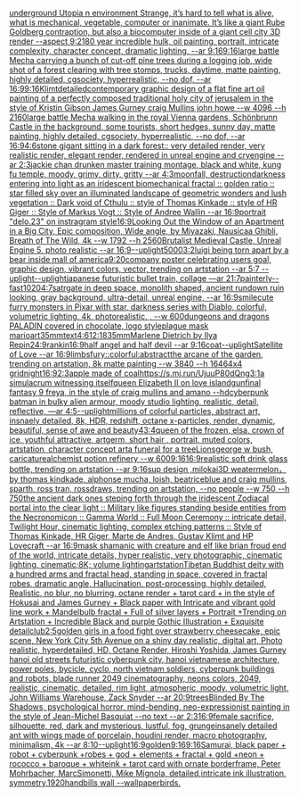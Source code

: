 [underground Utopia n environment  Strange,  it’s hard to tell what is alive, what is mechanical, vegetable, computer or inanimate. It’s like a giant Rube Goldberg contraption, but also a biocomputer inside of a giant cell city 3D render  --aspect 9:21](https://www.ebank.nz/aiartgenerator?category=underground%2520Utopia%2520n%2520environment%2520%2520Strange%2C%2520%2520it%E2%80%99s%2520hard%2520to%2520tell%2520what%2520is%2520alive%2C%2520what%2520is%2520mechanical%2C%2520vegetable%2C%2520computer%2520or%2520inanimate.%2520It%E2%80%99s%2520like%2520a%2520giant%2520Rube%2520Goldberg%2520contraption%2C%2520but%2520also%2520a%2520biocomputer%2520inside%2520of%2520a%2520giant%2520cell%2520city%25203D%2520render%2520%2520--aspect%25209%3A21)[80 year incredible hulk, oil painting, portrait, intricate complexity, character concept, dramatic lighting, --ar 9:16](https://www.ebank.nz/aiartgenerator?category=80%2520year%2520incredible%2520hulk%2C%2520oil%2520painting%2C%2520portrait%2C%2520intricate%2520complexity%2C%2520character%2520concept%2C%2520dramatic%2520lighting%2C%2520--ar%25209%3A16)[9:16](https://www.ebank.nz/aiartgenerator?category=9%3A16)[large battle Mecha carrying a bunch of cut-off pine trees during a logging job, wide shot of a forest clearing with tree stomps, trucks, daytime, matte painting, highly detailed, cgsociety, hyperrealistic, --no dof, --ar 16:9](https://www.ebank.nz/aiartgenerator?category=large%2520battle%2520Mecha%2520carrying%2520a%2520bunch%2520of%2520cut-off%2520pine%2520trees%2520during%2520a%2520logging%2520job%2C%2520wide%2520shot%2520of%2520a%2520forest%2520clearing%2520with%2520tree%2520stomps%2C%2520trucks%2C%2520daytime%2C%2520matte%2520painting%2C%2520highly%2520detailed%2C%2520cgsociety%2C%2520hyperrealistic%2C%2520--no%2520dof%2C%2520--ar%252016%3A9)[9:16](https://www.ebank.nz/aiartgenerator?category=9%3A16)[Klimt](https://www.ebank.nz/aiartgenerator?category=Klimt)[detailed](https://www.ebank.nz/aiartgenerator?category=detailed)[contemporary graphic design of a flat fine art oil painting of a perfectly composed traditional holy city of jerusalem in the style of Kristin Gibson James Gurney craig Mullins john howe --w 4096 --h 2160](https://www.ebank.nz/aiartgenerator?category=contemporary%2520graphic%2520design%2520of%2520a%2520flat%2520fine%2520art%2520oil%2520painting%2520of%2520a%2520perfectly%2520composed%2520traditional%2520holy%2520city%2520of%2520jerusalem%2520in%2520the%2520style%2520of%2520Kristin%2520Gibson%2520James%2520Gurney%2520craig%2520Mullins%2520john%2520howe%2520--w%25204096%2520--h%25202160)[large battle Mecha walking in the royal Vienna gardens, Schönbrunn Castle in the background, some tourists, short hedges, sunny day, matte painting, highly detailed, cgsociety, hyperrealistic, --no dof, --ar 16:9](https://www.ebank.nz/aiartgenerator?category=large%2520battle%2520Mecha%2520walking%2520in%2520the%2520royal%2520Vienna%2520gardens%2C%2520Sch%C3%B6nbrunn%2520Castle%2520in%2520the%2520background%2C%2520some%2520tourists%2C%2520short%2520hedges%2C%2520sunny%2520day%2C%2520matte%2520painting%2C%2520highly%2520detailed%2C%2520cgsociety%2C%2520hyperrealistic%2C%2520--no%2520dof%2C%2520--ar%252016%3A9)[4:6](https://www.ebank.nz/aiartgenerator?category=4%3A6)[stone gigant sitting in a dark forest:: very detailed render, very realistic render, elegant render, rendered in unreal engine and cryengine --ar 2:3](https://www.ebank.nz/aiartgenerator?category=stone%2520gigant%2520sitting%2520in%2520a%2520dark%2520forest%3A%3A%2520very%2520detailed%2520render%2C%2520very%2520realistic%2520render%2C%2520elegant%2520render%2C%2520rendered%2520in%2520unreal%2520engine%2520and%2520cryengine%2520--ar%25202%3A3)[jackie chan drunken master training montage, black and white, kung fu temple, moody, grimy, dirty, gritty --ar 4:3](https://www.ebank.nz/aiartgenerator?category=jackie%2520chan%2520drunken%2520master%2520training%2520montage%2C%2520black%2520and%2520white%2C%2520kung%2520fu%2520temple%2C%2520moody%2C%2520grimy%2C%2520dirty%2C%2520gritty%2520--ar%25204%3A3)[moonfall, destruction](https://www.ebank.nz/aiartgenerator?category=moonfall%2C%2520destruction)[darkness entering into light as an iridescent biomechanical fractal  :: golden ratio :: star filled sky over an illuminated landscape of geometric wonders and lush vegetation :: Dark void of Cthulu :: style of Thomas Kinkade :: style of HR Giger :: Style of Markus Vogt :: Style of Andree Wallin --ar 16:9](https://www.ebank.nz/aiartgenerator?category=darkness%2520entering%2520into%2520light%2520as%2520an%2520iridescent%2520biomechanical%2520fractal%2520%2520%3A%3A%2520golden%2520ratio%2520%3A%3A%2520star%2520filled%2520sky%2520over%2520an%2520illuminated%2520landscape%2520of%2520geometric%2520wonders%2520and%2520lush%2520vegetation%2520%3A%3A%2520Dark%2520void%2520of%2520Cthulu%2520%3A%3A%2520style%2520of%2520Thomas%2520Kinkade%2520%3A%3A%2520style%2520of%2520HR%2520Giger%2520%3A%3A%2520Style%2520of%2520Markus%2520Vogt%2520%3A%3A%2520Style%2520of%2520Andree%2520Wallin%2520--ar%252016%3A9)[portrait "delo.23" on instragram style](https://www.ebank.nz/aiartgenerator?category=portrait%2520%22delo.23%22%2520on%2520instragram%2520style)[16:9](https://www.ebank.nz/aiartgenerator?category=16%3A9)[Looking Out the Window of an Apartment in a Big City, Epic composition, Wide angle, by Miyazaki, Nausicaa Ghibli, Breath of The Wild, 4k --w 1792 --h  2560](https://www.ebank.nz/aiartgenerator?category=Looking%2520Out%2520the%2520Window%2520of%2520an%2520Apartment%2520in%2520a%2520Big%2520City%2C%2520Epic%2520composition%2C%2520Wide%2520angle%2C%2520by%2520Miyazaki%2C%2520Nausicaa%2520Ghibli%2C%2520Breath%2520of%2520The%2520Wild%2C%25204k%2520--w%25201792%2520--h%2520%25202560)[Brutalist Medieval Castle, Unreal Engine 5, photo realistic --ar 16:9](https://www.ebank.nz/aiartgenerator?category=Brutalist%2520Medieval%2520Castle%2C%2520Unreal%2520Engine%25205%2C%2520photo%2520realistic%2520--ar%252016%3A9)[--uplight](https://www.ebank.nz/aiartgenerator?category=--uplight)[5000](https://www.ebank.nz/aiartgenerator?category=5000)[3:2](https://www.ebank.nz/aiartgenerator?category=3%3A2)[luigi being torn apart by a bear inside mall of america](https://www.ebank.nz/aiartgenerator?category=luigi%2520being%2520torn%2520apart%2520by%2520a%2520bear%2520inside%2520mall%2520of%2520america)[9:20](https://www.ebank.nz/aiartgenerator?category=9%3A20)[company poster celebrating users goal, graphic design, vibrant colors, vector, trending on artstation --ar 5:7 --uplight](https://www.ebank.nz/aiartgenerator?category=company%2520poster%2520celebrating%2520users%2520goal%2C%2520graphic%2520design%2C%2520vibrant%2520colors%2C%2520vector%2C%2520trending%2520on%2520artstation%2520--ar%25205%3A7%2520--uplight)[--uplight](https://www.ebank.nz/aiartgenerator?category=--uplight)[japanese futuristic bullet train, collage —ar 21:7](https://www.ebank.nz/aiartgenerator?category=japanese%2520futuristic%2520bullet%2520train%2C%2520collage%2520%E2%80%94ar%252021%3A7)[painterly](https://www.ebank.nz/aiartgenerator?category=painterly)[--fast](https://www.ebank.nz/aiartgenerator?category=--fast)[1020](https://www.ebank.nz/aiartgenerator?category=1020)[4:7](https://www.ebank.nz/aiartgenerator?category=4%3A7)[satrgate in deep space, monolith shaped, ancient rundown ruin looking, gray background, ultra-detail, unreal engine, --ar 16:9](https://www.ebank.nz/aiartgenerator?category=satrgate%2520in%2520deep%2520space%2C%2520monolith%2520shaped%2C%2520ancient%2520rundown%2520ruin%2520looking%2C%2520gray%2520background%2C%2520ultra-detail%2C%2520unreal%2520engine%2C%2520--ar%252016%3A9)[smile](https://www.ebank.nz/aiartgenerator?category=smile)[cute furry monsters in Pixar with star, darkness series with Diablo, colorful, volumetric lighting, 4k, photorealistic, , --w 600](https://www.ebank.nz/aiartgenerator?category=cute%2520furry%2520monsters%2520in%2520Pixar%2520with%2520star%2C%2520darkness%2520series%2520with%2520Diablo%2C%2520colorful%2C%2520volumetric%2520lighting%2C%25204k%2C%2520photorealistic%2C%2520%2C%2520--w%2520600)[dungeons and dragons PALADIN covered in chocolate, logo style](https://www.ebank.nz/aiartgenerator?category=dungeons%2520and%2520dragons%2520PALADIN%2520covered%2520in%2520chocolate%2C%2520logo%2520style)[plague mask mario](https://www.ebank.nz/aiartgenerator?category=plague%2520mask%2520mario)[art](https://www.ebank.nz/aiartgenerator?category=art)[35mm](https://www.ebank.nz/aiartgenerator?category=35mm)[text](https://www.ebank.nz/aiartgenerator?category=text)[4:6](https://www.ebank.nz/aiartgenerator?category=4%3A6)[12:18](https://www.ebank.nz/aiartgenerator?category=12%3A18)[35mm](https://www.ebank.nz/aiartgenerator?category=35mm)[Marlene Dietrich by Ilya Repin](https://www.ebank.nz/aiartgenerator?category=Marlene%2520Dietrich%2520by%2520Ilya%2520Repin)[24:9](https://www.ebank.nz/aiartgenerator?category=24%3A9)[rankin](https://www.ebank.nz/aiartgenerator?category=rankin)[16:9](https://www.ebank.nz/aiartgenerator?category=16%3A9)[half angel and half devil --ar 9:16](https://www.ebank.nz/aiartgenerator?category=half%2520angel%2520and%2520half%2520devil%2520--ar%25209%3A16)[coat](https://www.ebank.nz/aiartgenerator?category=coat)[--uplight](https://www.ebank.nz/aiartgenerator?category=--uplight)[Satellite of Love --ar 16:9](https://www.ebank.nz/aiartgenerator?category=Satellite%2520of%2520Love%2520--ar%252016%3A9)[limbs](https://www.ebank.nz/aiartgenerator?category=limbs)[fury::colorful:abstract](https://www.ebank.nz/aiartgenerator?category=fury%3A%3Acolorful%3Aabstract)[the arcane of the garden, trending on artstation, 8k matte painting --w 3840 --h 1646](https://www.ebank.nz/aiartgenerator?category=the%2520arcane%2520of%2520the%2520garden%2C%2520trending%2520on%2520artstation%2C%25208k%2520matte%2520painting%2520--w%25203840%2520--h%25201646)[4x4 grid](https://www.ebank.nz/aiartgenerator?category=4x4%2520grid)[night](https://www.ebank.nz/aiartgenerator?category=night)[16:9](https://www.ebank.nz/aiartgenerator?category=16%3A9)[2:3](https://www.ebank.nz/aiartgenerator?category=2%3A3)[apple made of coal](https://www.ebank.nz/aiartgenerator?category=apple%2520made%2520of%2520coal)[<https://s.mj.run/UjuuP80dQng>](https://www.ebank.nz/aiartgenerator?category=%3Chttps%3A//s.mj.run/UjuuP80dQng%3E)[3:1](https://www.ebank.nz/aiartgenerator?category=3%3A1)[a simulacrum witnessing itself](https://www.ebank.nz/aiartgenerator?category=a%2520simulacrum%2520witnessing%2520itself)[queen Elizabeth II on love island](https://www.ebank.nz/aiartgenerator?category=queen%2520Elizabeth%2520II%2520on%2520love%2520island)[gun](https://www.ebank.nz/aiartgenerator?category=gun)[final fantasy 9 freya, in the style of craig mullins and amano --hd](https://www.ebank.nz/aiartgenerator?category=final%2520fantasy%25209%2520freya%2C%2520in%2520the%2520style%2520of%2520craig%2520mullins%2520and%2520amano%2520--hd)[cyberpunk batman in bulky alien armour, moody studio lighting, realistic, detail, reflective, —ar 4:5](https://www.ebank.nz/aiartgenerator?category=cyberpunk%2520batman%2520in%2520bulky%2520alien%2520armour%2C%2520moody%2520studio%2520lighting%2C%2520realistic%2C%2520detail%2C%2520reflective%2C%2520%E2%80%94ar%25204%3A5)[--uplight](https://www.ebank.nz/aiartgenerator?category=--uplight)[millions of colorful particles, abstract art, insnaely detailed, 8k, HDR, redshift, octane x-particles, render, dynamic, beautiful, sense of awe and beauty](https://www.ebank.nz/aiartgenerator?category=millions%2520of%2520colorful%2520particles%2C%2520abstract%2520art%2C%2520insnaely%2520detailed%2C%25208k%2C%2520HDR%2C%2520redshift%2C%2520octane%2520x-particles%2C%2520render%2C%2520dynamic%2C%2520beautiful%2C%2520sense%2520of%2520awe%2520and%2520beauty)[4](https://www.ebank.nz/aiartgenerator?category=4)[3:4](https://www.ebank.nz/aiartgenerator?category=3%3A4)[queen of the frozen, elsa, crown of ice, youthful attractive, artgerm, short hair , portrait, muted colors, artstation, character concept art](https://www.ebank.nz/aiartgenerator?category=queen%2520of%2520the%2520frozen%2C%2520elsa%2C%2520crown%2520of%2520ice%2C%2520youthful%2520attractive%2C%2520artgerm%2C%2520short%2520hair%2520%2C%2520portrait%2C%2520muted%2520colors%2C%2520artstation%2C%2520character%2520concept%2520art)[a funeral for a tree](https://www.ebank.nz/aiartgenerator?category=a%2520funeral%2520for%2520a%2520tree)[Lions](https://www.ebank.nz/aiartgenerator?category=Lions)[](https://www.ebank.nz/aiartgenerator?category=)[george w bush, caricature](https://www.ebank.nz/aiartgenerator?category=george%2520w%2520bush%2C%2520caricature)[alchemist potion refinery --w 600](https://www.ebank.nz/aiartgenerator?category=alchemist%2520potion%2520refinery%2520--w%2520600)[9:16](https://www.ebank.nz/aiartgenerator?category=9%3A16)[16:9](https://www.ebank.nz/aiartgenerator?category=16%3A9)[realistic soft drink glass bottle, trending on artstation --ar 9:16](https://www.ebank.nz/aiartgenerator?category=realistic%2520soft%2520drink%2520glass%2520bottle%2C%2520trending%2520on%2520artstation%2520--ar%25209%3A16)[sup design ,milokai](https://www.ebank.nz/aiartgenerator?category=sup%2520design%2520%2Cmilokai)[3D weatermelon，by thomas kindkade, alphonse mucha, loish, beatriceblue and craig mullins, sparth, ross tran, rossdraws, trending on artstation, --no people --w 750 --h 750](https://www.ebank.nz/aiartgenerator?category=3D%2520weatermelon%EF%BC%8Cby%2520thomas%2520kindkade%2C%2520alphonse%2520mucha%2C%2520loish%2C%2520beatriceblue%2520and%2520craig%2520mullins%2C%2520sparth%2C%2520ross%2520tran%2C%2520rossdraws%2C%2520trending%2520on%2520artstation%2C%2520--no%2520people%2520--w%2520750%2520--h%2520750)[the ancient dark ones steping forth through the iridescent Zodiacal portal into the clear light :: Military like figures standing beside entities from the Necronomicon :: Gamma World :: Full Moon Ceremony :: intricate detail, Twilight Hour, cinematic lighting, complex etching patterns :: Style of Thomas Kinkade, HR Giger, Marte de Andres, Gustav Klimt and HP Lovecraft --ar 16:9](https://www.ebank.nz/aiartgenerator?category=the%2520ancient%2520dark%2520ones%2520steping%2520forth%2520through%2520the%2520iridescent%2520Zodiacal%2520portal%2520into%2520the%2520clear%2520light%2520%3A%3A%2520Military%2520like%2520figures%2520standing%2520beside%2520entities%2520from%2520the%2520Necronomicon%2520%3A%3A%2520Gamma%2520World%2520%3A%3A%2520Full%2520Moon%2520Ceremony%2520%3A%3A%2520intricate%2520detail%2C%2520Twilight%2520Hour%2C%2520cinematic%2520lighting%2C%2520complex%2520etching%2520patterns%2520%3A%3A%2520Style%2520of%2520Thomas%2520Kinkade%2C%2520HR%2520Giger%2C%2520Marte%2520de%2520Andres%2C%2520Gustav%2520Klimt%2520and%2520HP%2520Lovecraft%2520--ar%252016%3A9)[mask shamanic  with creature and elf like brian froud end of the world, intricate details, hyper realistic, very photographic, cinematic lighting, cinematic;8K; volume lighting](https://www.ebank.nz/aiartgenerator?category=mask%2520shamanic%2520%2520with%2520creature%2520and%2520elf%2520like%2520brian%2520froud%2520end%2520of%2520the%2520world%2C%2520intricate%2520details%2C%2520hyper%2520realistic%2C%2520very%2520photographic%2C%2520cinematic%2520lighting%2C%2520cinematic%3B8K%3B%2520volume%2520lighting)[artstation](https://www.ebank.nz/aiartgenerator?category=artstation)[Tibetan Buddhist deity with a hundred arms and fractal head, standing in space, covered in fractal robes, dramatic angle, Hallucination, post-processing, highly detailed, Realistic, no blur, no blurring, octane render + tarot card + in the style of Hokusai and James Gurney + Black paper with Intricate and vibrant gold line work + Mandelbulb fractal + Full of silver layers + Portrait +Trending on Artstation + Incredible Black and purple Gothic Illustration + Exquisite detail](https://www.ebank.nz/aiartgenerator?category=Tibetan%2520Buddhist%2520deity%2520with%2520a%2520hundred%2520arms%2520and%2520fractal%2520head%2C%2520standing%2520in%2520space%2C%2520covered%2520in%2520fractal%2520robes%2C%2520dramatic%2520angle%2C%2520Hallucination%2C%2520post-processing%2C%2520highly%2520detailed%2C%2520Realistic%2C%2520no%2520blur%2C%2520no%2520blurring%2C%2520octane%2520render%2520%2B%2520tarot%2520card%2520%2B%2520in%2520the%2520style%2520of%2520Hokusai%2520and%2520James%2520Gurney%2520%2B%2520Black%2520paper%2520with%2520Intricate%2520and%2520vibrant%2520gold%2520line%2520work%2520%2B%2520Mandelbulb%2520fractal%2520%2B%2520Full%2520of%2520silver%2520layers%2520%2B%2520Portrait%2520%2BTrending%2520on%2520Artstation%2520%2B%2520Incredible%2520Black%2520and%2520purple%2520Gothic%2520Illustration%2520%2B%2520Exquisite%2520detail)[club](https://www.ebank.nz/aiartgenerator?category=club)[2:5](https://www.ebank.nz/aiartgenerator?category=2%3A5)[golden girls in a food fight over strawberry cheesecake, epic scene, New York City 5th Avenue on a shiny day realistic, digital art, Photo realistic, hyperdetailed, HD, Octane Render, Hiroshi Yoshida, James Gurney hanoi old streets futuristic cyberpunk city, hanoi vietnamese architecture, power poles, bycicle, cyclo, north vietnam soldiers, cyberpunk buildings and robots, blade runner 2049 cinematography, neons colors, 2049, realistic, cinematic, detailed, rim light, atmospheric, moody, volumetric light, John Williams Warehouse, Zack Snyder --ar 20:9](https://www.ebank.nz/aiartgenerator?category=golden%2520girls%2520in%2520a%2520food%2520fight%2520over%2520strawberry%2520cheesecake%2C%2520epic%2520scene%2C%2520New%2520York%2520City%25205th%2520Avenue%2520on%2520a%2520shiny%2520day%2520realistic%2C%2520digital%2520art%2C%2520Photo%2520realistic%2C%2520hyperdetailed%2C%2520HD%2C%2520Octane%2520Render%2C%2520Hiroshi%2520Yoshida%2C%2520James%2520Gurney%2520hanoi%2520old%2520streets%2520futuristic%2520cyberpunk%2520city%2C%2520hanoi%2520vietnamese%2520architecture%2C%2520power%2520poles%2C%2520bycicle%2C%2520cyclo%2C%2520north%2520vietnam%2520soldiers%2C%2520cyberpunk%2520buildings%2520and%2520robots%2C%2520blade%2520runner%25202049%2520cinematography%2C%2520neons%2520colors%2C%25202049%2C%2520realistic%2C%2520cinematic%2C%2520detailed%2C%2520rim%2520light%2C%2520atmospheric%2C%2520moody%2C%2520volumetric%2520light%2C%2520John%2520Williams%2520Warehouse%2C%2520Zack%2520Snyder%2520--ar%252020%3A9)[trees](https://www.ebank.nz/aiartgenerator?category=trees)[Blinded By The Shadows, psychological horror, mind-bending, neo-expressionist painting in the style of Jean-Michel Basquiat --no text --ar 2:3](https://www.ebank.nz/aiartgenerator?category=Blinded%2520By%2520The%2520Shadows%2C%2520psychological%2520horror%2C%2520mind-bending%2C%2520neo-expressionist%2520painting%2520in%2520the%2520style%2520of%2520Jean-Michel%2520Basquiat%2520--no%2520text%2520--ar%25202%3A3)[16:9](https://www.ebank.nz/aiartgenerator?category=16%3A9)[female sacrifice, silhouette, red, dark and mysterious, lustful, fog, grunge](https://www.ebank.nz/aiartgenerator?category=female%2520sacrifice%2C%2520silhouette%2C%2520red%2C%2520dark%2520and%2520mysterious%2C%2520lustful%2C%2520fog%2C%2520grunge)[insanely detailed ant with wings made of porcelain, houdini render, macro photography,  minimalism, 4k --ar 8:10](https://www.ebank.nz/aiartgenerator?category=insanely%2520detailed%2520ant%2520with%2520wings%2520made%2520of%2520porcelain%2C%2520houdini%2520render%2C%2520macro%2520photography%2C%2520%2520minimalism%2C%25204k%2520--ar%25208%3A10)[--uplight](https://www.ebank.nz/aiartgenerator?category=--uplight)[16:9](https://www.ebank.nz/aiartgenerator?category=16%3A9)[golden](https://www.ebank.nz/aiartgenerator?category=golden)[9:16](https://www.ebank.nz/aiartgenerator?category=9%3A16)[9:16](https://www.ebank.nz/aiartgenerator?category=9%3A16)[Samurai, black paper + robot + cyberpunk +robes + god + elements + fractal + gold +neon + rococco + baroque + whiteink + tarot card with ornate borderframe, Peter Mohrbacher, MarcSimonetti, Mike Mignola, detailed,intricate ink illustration, symmetry,](https://www.ebank.nz/aiartgenerator?category=Samurai%2C%2520black%2520paper%2520%2B%2520robot%2520%2B%2520cyberpunk%2520%2Brobes%2520%2B%2520god%2520%2B%2520elements%2520%2B%2520fractal%2520%2B%2520gold%2520%2Bneon%2520%2B%2520rococco%2520%2B%2520baroque%2520%2B%2520whiteink%2520%2B%2520tarot%2520card%2520with%2520ornate%2520borderframe%2C%2520Peter%2520Mohrbacher%2C%2520MarcSimonetti%2C%2520Mike%2520Mignola%2C%2520detailed%2Cintricate%2520ink%2520illustration%2C%2520symmetry%2C)[1920](https://www.ebank.nz/aiartgenerator?category=1920)[handbills wall --wallpaper](https://www.ebank.nz/aiartgenerator?category=handbills%2520wall%2520--wallpaper)[birds.](https://www.ebank.nz/aiartgenerator?category=birds.)